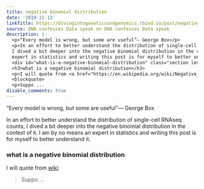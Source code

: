 ```yaml
---
title: negative binomial distribution
date: '2019-11-13'
linkTitle: https://divingintogeneticsandgenomics.rbind.io/post/negative-binomial-distribution-in-scrnaseq/
source: DNA confesses Data speak on DNA confesses Data speak
description: |-
  <p>“Every model is wrong, but some are useful”— George Box</p>
  <p>In an effort to better understand the distribution of single-cell RNAseq counts,
  I dived a bit deeper into the negative binomial distribution in the context of <code>R</code>. I am by no means an
  expert in statistics and writing this post is for myself to better understand it.</p>
  <div id="what-is-a-negative-binomial-distribution" class="section level3">
  <h3>what is a negative binomial distribution</h3>
  <p>I will quote from <a href="https://en.wikipedia.org/wiki/Negative_binomial_distribution">wiki</a>:</p>
  <blockquote>
  <p>Suppo ...
disable_comments: true
---
```

<p>“Every model is wrong, but some are useful”— George Box</p>
<p>In an effort to better understand the distribution of single-cell RNAseq counts,
I dived a bit deeper into the negative binomial distribution in the context of <code>R</code>. I am by no means an
expert in statistics and writing this post is for myself to better understand it.</p>
<div id="what-is-a-negative-binomial-distribution" class="section level3">
<h3>what is a negative binomial distribution</h3>
<p>I will quote from <a href="https://en.wikipedia.org/wiki/Negative_binomial_distribution">wiki</a>:</p>
<blockquote>
<p>Suppo ...
